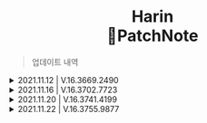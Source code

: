 <h1 align="center">Harin<br>📝PatchNote</h1>

> 업데이트 내역
<details>
<summary>2021.11.12 | V.16.3669.2490</summary>

+ 욕설감지 기능 추가
  + 이제부터 욕설 감지 채널을 설정하여 클린한 채팅을 만들어줘요.
  + 사용된 욕설 감지 소스 [[Seol7523/KoreanBadwordDetection](https://github.com/Seol7523/KoreanBadwordDetection)]
+ 레벨링 수정
  + 기존 `-HNoLv(레벨업 알림 무시코드)`를 `-HOnLv(레벨업 알림 코드)`로 기본적으로는 알림이 따로 오지않지만 설정할시 알림이 오도록 하였습니다.
+ 옵션 선지 수정
  + 위 사항으로 인해 옵션의 선지변경 및 추가되었습니다.
</details>
<details>
<summary>2021.11.16 | V.16.3702.7723</summary>

+ <img src="https://theme.zdassets.com/theme_assets/1696093/5109bde31eaa326750865af6c220ea865b16013b.png" width=18 align="center">애니 검색기능 추가
  + 이제부터 애니 검색을 디스코드에서 하실 수 있어요.
  + 감상한 애니에 대한 의견을 남기고 싶으신 분들을 위해 댓글도 다실 수 있어요. 
    + 기본적으로는 댓글달 애니 임베드메세지를 답장하는 형태로 사용해야해요.
    + ![사용법](https://media.discordapp.net/attachments/889514827905630290/909987772465565706/unknown.png?width=449&height=676)
    + 모든 댓글은 기록에 남으니 악성 댓글은 무통보 삭제처리가 되니 조심해주세요.
      + `ㅎ애니 댓글달기 [댓글내용]`
      + `ㅎ애니 댓글수정 [수정할 내용]`
      + `ㅎ애니 댓글삭제`
  + 애니검색은 <img src="https://theme.zdassets.com/theme_assets/1696093/5109bde31eaa326750865af6c220ea865b16013b.png" width=18 align="center">[라프텔](https://laftel.net/) API를 사용합니다.
</details>
<details>
<summary>2021.11.20 | V.16.3741.4199</summary>

+ 잡업데이트
  + 잡다한 소스를 정리하였습니다.
</details>
<details>
<summary>2021.11.22 | V.16.3755.9877</summary>

+ 중규모 업데이트(유튜브/트위치/태그 기능추가)
  + 유튜브 검색과 업로드알림기능이 추가되었습니다.
    + `ㅎ유튜브 [검색할 내용]`
    + `ㅎ유튜브 등록 @알림역할 #알림채널 [채널ID]`
    + `ㅎ유튜브 해제`
  + 트위치 검색과 스트리밍알림기능이 추가되었습니다.
    + `ㅎ트위치`
    + `ㅎ트위치 검색 [유저ID]`
    + `트위치 등록 @알림역할 #알림채널 [유저ID]`
    + `ㅎ트위치 해제`
  + 태그기능이 추가되었습니다.
    + 일일히 알려주기 귀찮으셨다구요? 그러면 태그 기능으로 알려주세요!
      + `ㅎ태그`
        + 태그 목록을 보여드려요.
      + `ㅎ태그 [제목]`
        + 입력한 제목의 설명을 보여드려요.
      + `ㅎ태그 등록 [제목,설명]`
        + 태그를 등록해요.
        + ⚠제목과 설명을 구분하기위해 **꼭!** 쉼표가 있어야해요.
      + `ㅎ태그 수정 [제목,섦명]`
        + 태그를 수정해요.
        + ⚠제목과 설명을 구분하기위해 **꼭!** 쉼표가 있어야해요.
      + `ㅎ태그 삭제 [제목]`
        + 입력한 제목의 태그를 삭제해요.
</details>